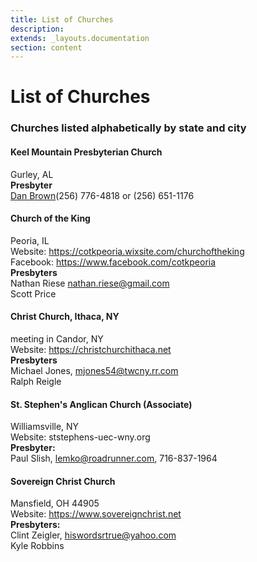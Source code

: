 ```yaml
---
title: List of Churches
description: 
extends: _layouts.documentation
section: content
---
```

# List of Churches
### Churches listed alphabetically by state and city

#### Keel Mountain Presbyterian Church
Gurley, AL<br>
**Presbyter**<br>
<a href="mailto:banjo5pkr@hughes.net">Dan Brown</a>(256) 776-4818 or (256) 651-1176

#### Church of the King
Peoria, IL<br>
Website: https://cotkpeoria.wixsite.com/churchoftheking<br>
Facebook: https://www.facebook.com/cotkpeoria<br>
**Presbyters**<br>
Nathan Riese nathan.riese@gmail.com<br>
Scott Price<br>

#### Christ Church, Ithaca, NY
meeting in Candor, NY<br>
Website: https://christchurchithaca.net<br>
**Presbyters**<br>
Michael Jones, mjones54@twcny.rr.com<br>
Ralph Reigle<br>

#### St. Stephen's Anglican Church (Associate)
Williamsville, NY<br>
Website: ststephens-uec-wny.org<br>
**Presbyter:**<br>
Paul Slish, lemko@roadrunner.com,  716-837-1964<br>

#### Sovereign Christ Church
Mansfield, OH 44905<br>
Website: https://www.sovereignchrist.net<br>
**Presbyters:**<br>
Clint Zeigler, hiswordsrtrue@yahoo.com<br>
Kyle Robbins<br>